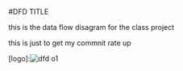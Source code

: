  #DFD TITLE

this is the data flow disagram for the class project 


this is just to get my commnit rate up


[logo]:![dfd o1](https://cloud.githubusercontent.com/assets/21317643/18857244/31235ba4-8417-11e6-9ecb-f0376a77c77e.jpg)



